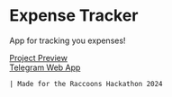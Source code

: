 # Expense Tracker

App for tracking you expenses! 

<a href="https://finhelp.netlify.app/">Project Preview</a> <br>
<a href="https://t.me/finhelp2024_bot/app">Telegram Web App</a>

`| Made for the Raccoons Hackathon 2024`
